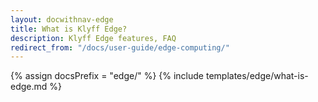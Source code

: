 ```yaml
---
layout: docwithnav-edge
title: What is Klyff Edge?
description: Klyff Edge features, FAQ
redirect_from: "/docs/user-guide/edge-computing/"
---
```


{% assign docsPrefix = "edge/" %}
{% include templates/edge/what-is-edge.md %}